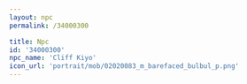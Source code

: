 ```yaml
---
layout: npc
permalink: /34000300

title: Npc
id: '34000300'
npc_name: 'Cliff Kiyo'
icon_url: 'portrait/mob/02020083_m_barefaced_bulbul_p.png'
---
```

